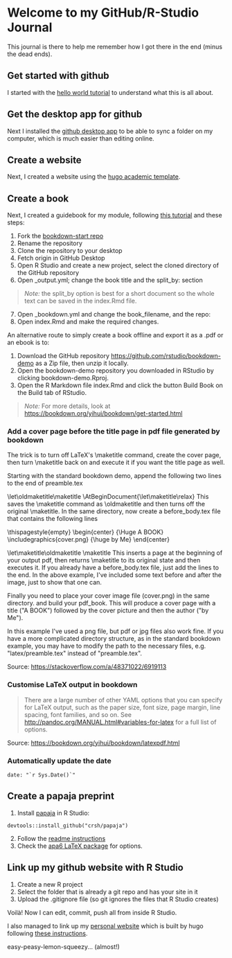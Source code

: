 # Welcome to my GitHub/R-Studio Journal 

This journal is there to help me remember how I got there in the end (minus the dead ends).

## Get started with github

I started with the [hello world tutorial](https://guides.github.com/activities/hello-world/) to understand what this is all about.

## Get the desktop app for github

Next I installed the [github desktop app](https://desktop.github.com) to be able to sync a folder on my computer, which is much easier than editing online.

## Create a website

Next, I created a website using the [hugo academic template](https://themes.gohugo.io//theme/academic/post/getting-started/). 

## Create a book

Next, I created a guidebook for my module, following [this tutorial](http://seankross.com/2016/11/17/How-to-Start-a-Bookdown-Book.html) and these steps:

1. Fork the [bookdown-start repo](https://github.com/seankross/bookdown-start)
2. Rename the repository
3. Clone the repository to your desktop
4. Fetch origin in GitHub Desktop
5. Open R Studio and create a new project, select the cloned directory of the GitHub repository
6. Open _output.yml; change the book title and the split_by: section 

> *Note:* the split_by option is best for a short document so the whole text can be saved in the index.Rmd file.

7. Open _bookdown.yml and change the book_filename, and the repo:
8. Open index.Rmd and make the required changes.

An alternative route to simply create a book offline and export it as a .pdf or an ebook is to:

1. Download the GitHub repository https://github.com/rstudio/bookdown-demo as a Zip file, then unzip it locally.
2. Open the bookdown-demo repository you downloaded in RStudio by clicking bookdown-demo.Rproj.
3. Open the R Markdown file index.Rmd and click the button Build Book on the Build tab of RStudio.

> *Note:* For more details, look at https://bookdown.org/yihui/bookdown/get-started.html

### Add a cover page before the title page in pdf file generated by bookdown

The trick is to turn off LaTeX's \maketitle command, create the cover page, then turn \maketitle back on and execute it if you want the title page as well.

Starting with the standard bookdown demo, append the following two lines to the end of preamble.tex

\let\oldmaketitle\maketitle
\AtBeginDocument{\let\maketitle\relax}
This saves the \maketitle command as \oldmaketitle and then turns off the original \maketitle. In the same directory, now create a before_body.tex file that contains the following lines

\thispagestyle{empty}
\begin{center}
{\Huge A BOOK}
\includegraphics{cover.png}
{\huge by Me}
\end{center}

\let\maketitle\oldmaketitle
\maketitle
This inserts a page at the beginning of your output pdf, then returns \maketitle to its original state and then executes it. If you already have a before_body.tex file, just add the lines to the end. In the above example, I've included some text before and after the image, just to show that one can.

Finally you need to place your cover image file (cover.png) in the same directory. and build your pdf_book. This will produce a cover page with a title ("A BOOK") followed by the cover picture and then the author ("by Me").

In this example I've used a png file, but pdf or jpg files also work fine. If you have a more complicated directory structure, as in the standard bookdown example, you may have to modify the path to the necessary files, e.g. "latex/preamble.tex" instead of "preamble.tex".

Source: https://stackoverflow.com/a/48371022/6919113

### Customise LaTeX output in bookdown

> There are a large number of other YAML options that you can specify for LaTeX output, such as the paper size, font size, page margin, line spacing, font families, and so on. See http://pandoc.org/MANUAL.html#variables-for-latex for a full list of options.

Source: https://bookdown.org/yihui/bookdown/latexpdf.html

### Automatically update the date

```date: "`r Sys.Date()`"```


## Create a papaja preprint

1. Install [papaja](https://crsh.github.io/papaja_man) in R Studio: 

`devtools::install_github("crsh/papaja")`

2. Follow the [readme instructions](https://github.com/crsh/papaja/blob/master/README.md)
3. Check the [apa6 LaTeX package](http://ctan.sharelatex.com/tex-archive/macros/latex/contrib/apa6/apa6.pdf) for options.

## Link up my github website with R Studio

1. Create a new R project
2. Select the folder that is already a git repo and has your site in it
3. Upload the .gitignore file (so git ignores the files that R Studio creates)

Voilà! Now I can edit, commit, push all from inside R Studio.

I also managed to link up my [personal website](https://profgaelle.com) which is built by hugo following [these instructions](https://itsalocke.com/blog/using-blogdown-with-an-existing-hugo-site/).

easy-peasy-lemon-squeezy... (almost!)


